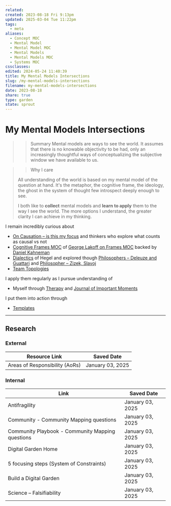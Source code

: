```yaml
---
related: 
created: 2023-08-18 Fri 9:13pm
updated: 2025-03-04 Tue 11:22pm
tags:
  - meta
aliases:
  - Concept MOC
  - Mental Model
  - Mental Model MOC
  - Mental Models
  - Mental Models MOC
  - Systems MOC
cssclasses: 
edited: 2024-05-24 11:40:39
title: My Mental Models Intersections
slug: /my-mental-models-intersections
filename: my-mental-models-intersections
date: 2023-08-18
share: true
type: garden
state: sprout
---
```


# My Mental Models Intersections

> >  Summary
> Mental models are ways to see the world. It assumes that there is no knowable objectivity to be had, only an increasingly thoughtful ways of conceptualizing the subjective window we have available to us.

> >  Why I care
>
> All understanding of the world is based on my mental model of the question at hand. It's the metaphor, the cognitive frame, the ideology, the ghost in the system of thought few introspect deeply enough to see.
>
> I both like to **collect** mental models and **learn to apply** them to the way I see the world. The more options I understand, the greater clarity I can achieve in my thinking.

I remain incredibly curious about

- [On Causation – is this my focus](on-causation-is-this-my-focus) and thinkers who explore what counts as causal vs not
- [Cognitive Frames MOC](cognitive-frames-moc) of [George Lakoff on Frames MOC](george-lakoff-on-frames-moc) backed by [Daniel Kahneman](daniel-kahneman)
- [Dialectics](dialectics) of Hegel and explored though [Philosophers – Deleuze and Guattari](philosophers-deleuze-and-guattari) and [Philosopher – Zizek, Slavoj](philosopher-zizek-slavoj)
- [Team Topologies](team-topologies)

I apply them regularly as I pursue understanding of

- Myself through [Therapy](on-my-mental-health-therapy) and [Journal of Important Moments](journal-of-important-moments)

I put them into action through

- [Templates](templates)

---

## Research

### External

| Resource Link                                                                  | Saved Date       |
| ------------------------------------------------------------------------------ | ---------------- |
| Areas of Responsibility (AoRs) | January 03, 2025 |


### Internal

| Link                                                                                                               | Saved Date       |
| ------------------------------------------------------------------------------------------------------------------ | ---------------- |
| Antifragility                                                                       | January 03, 2025 |
| Community - Community Mapping questions                   | January 03, 2025 |
| Community Playbook - Community Mapping questions | January 03, 2025 |
| Digital Garden Home                                    | January 03, 2025 |
| 5 focusing steps (System of Constraints)                 | January 03, 2025 |
| Build a Digital Garden                                                     | January 03, 2025 |
| Science – Falsifiability                                                 | January 03, 2025 |

